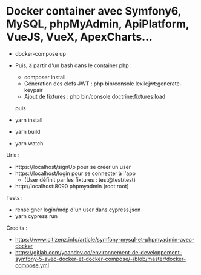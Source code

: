 # Docker container avec Symfony6, MySQL, phpMyAdmin, ApiPlatform, VueJS, VueX, ApexCharts...
  
* docker-compose up
* Puis, à partir d'un bash dans le container php :
  * composer install
  * Géneration des clefs JWT : php bin/console lexik:jwt:generate-keypair
  * Ajout de fixtures : php bin/console doctrine:fixtures:load

  puis  

* yarn install  
* yarn build
* yarn watch
   
Urls :  
* https://localhost/signUp pour se créer un user  
* https://localhost/login pour se connecter à l'app  
  * (User définit par les fixtures : test@test/test)
* http://localhost:8090 phpmyadmin (root:root)  

Tests : 
  * renseigner login/mdp d'un user dans cypress.json  
  * yarn cypress run  

Credits :  
  * https://www.citizenz.info/article/symfony-mysql-et-phpmyadmin-avec-docker  
  * https://gitlab.com/yoandev.co/environnement-de-developpement-symfony-5-avec-docker-et-docker-compose/-/blob/master/docker-compose.yml  
  